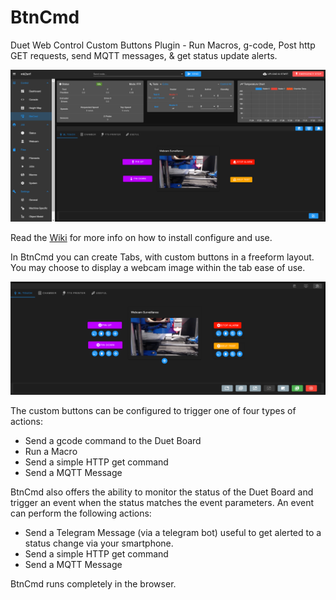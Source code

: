 # BtnCmd
Duet Web Control Custom Buttons Plugin - Run Macros, g-code, Post http GET requests, send MQTT messages, &amp; get status update alerts.

![BtnCmd Main Screen](https://github.com/MintyTrebor/BtnCmd/blob/main/wikires/BtnCmd_MainSplash1.png)  

Read the [Wiki](https://github.com/MintyTrebor/BtnCmd/wiki) for more info on how to install configure and use.

In BtnCmd you can create Tabs, with custom buttons in a freeform layout. You may choose to display a webcam image within the tab ease of use.  

![BtnCmd Edit Mode](https://github.com/MintyTrebor/BtnCmd/blob/main/wikires/BtnCmd_MainSplash2.png)  

The custom buttons can be configured to trigger one of four types of actions:  
* Send a gcode command to the Duet Board  
* Run a Macro  
* Send a simple HTTP get command
* Send a MQTT Message

BtnCmd also offers the ability to monitor the status of the Duet Board and trigger an event when the status matches the event parameters. An event can perform the following actions:  
* Send a Telegram Message (via a telegram bot) useful to get alerted to a status change via your smartphone.
* Send a simple HTTP get command
* Send a MQTT Message


BtnCmd runs completely in the browser.
